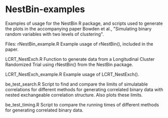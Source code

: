 # NestBin-examples
Examples of usage for the NestBin R package, and scripts used to generate the plots in the accompanying paper Bowden et al., "Simulating binary random variables with two levels of clustering".

Files:
rNestBin_example.R 
Example usage of rNestBin(), included in the paper.

LCRT_NestExch.R
Function to generate data from a Longitudinal Cluster Randomized Trial using rNestBin() from the NestBin package.

LCRT_NestExch_example.R
Example usage of LCRT_NestExch().

be_test_search.R
Script to find and compare the limits of simulatable correlations for different methods for generating correlated binary data with nested exchangeable correlation structure. Also plots these limits.

be_test_timing.R
Script to compare the running times of different methods for generating correlated binary data.
